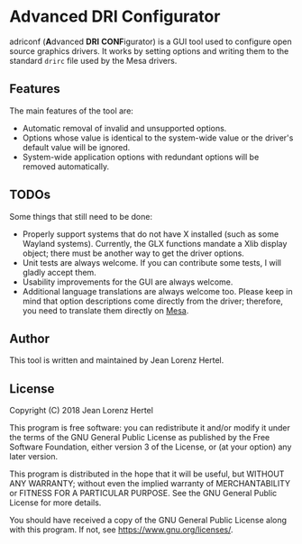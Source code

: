 # Advanced DRI Configurator

adriconf (**A**dvanced **DRI** **CONF**igurator) is a GUI tool used to configure
open source graphics drivers. It works by setting options and writing them to
the standard `drirc` file used by the Mesa drivers.

## Features

The main features of the tool are:

- Automatic removal of invalid and unsupported options.
- Options whose value is identical to the system-wide value or the driver's
  default value will be ignored.
- System-wide application options with redundant options will be
  removed automatically.

## TODOs

Some things that still need to be done:

- Properly support systems that do not have X installed
  (such as some Wayland systems). Currently, the GLX functions mandate
  a Xlib display object; there must be another way to get the driver options.
- Unit tests are always welcome. If you can contribute some tests,
  I will gladly accept them.
- Usability improvements for the GUI are always welcome.
- Additional language translations are always welcome too.
  Please keep in mind that option descriptions come directly from the driver;
  therefore, you need to translate them directly on
  [Mesa](https://www.mesa3d.org/).

## Author

This tool is written and maintained by Jean Lorenz Hertel.

## License

Copyright (C) 2018 Jean Lorenz Hertel

This program is free software: you can redistribute it and/or modify
it under the terms of the GNU General Public License as published by
the Free Software Foundation, either version 3 of the License, or
(at your option) any later version.

This program is distributed in the hope that it will be useful,
but WITHOUT ANY WARRANTY; without even the implied warranty of
MERCHANTABILITY or FITNESS FOR A PARTICULAR PURPOSE.  See the
GNU General Public License for more details.

You should have received a copy of the GNU General Public License
along with this program.  If not, see <https://www.gnu.org/licenses/>.
